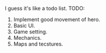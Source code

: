 I guess it's like a todo list.
TODO:
1. Implement good movement of hero.
2. Basic UI.
3. Game setting.
4. Mechanics.
5. Maps and tecstures.
